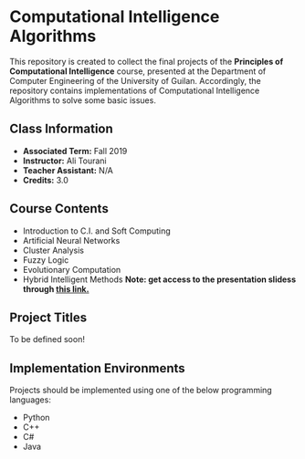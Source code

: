# Computational Intelligence Algorithms

This repository is created to collect the final projects of the **Principles of Computational Intelligence** course, presented at the Department of Computer Engineering of the University of Guilan. Accordingly, the repository contains implementations of Computational Intelligence Algorithms to solve some basic issues.

## Class Information
- **Associated Term:** Fall 2019
- **Instructor:** Ali Tourani
- **Teacher Assistant:** N/A
- **Credits:** 3.0


## Course Contents
- Introduction to C.I. and Soft Computing
- Artificial Neural Networks
- Cluster Analysis
- Fuzzy Logic
- Evolutionary Computation
- Hybrid Intelligent Methods
****Note: get access to the presentation slidess through [this link.](http://alitourani.ir/downloadable-files/ "this link.")****

## Project Titles
To be defined soon!

## Implementation Environments
Projects should be implemented using one of the below programming languages:
- Python
- C++
- C#
- Java
